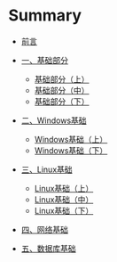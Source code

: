 # Summary

* [前言](README.md)

* [一、基础部分]()
    * [基础部分（上）](src/page/chapter1.md)
    * [基础部分（中）](src/page/chapter2.md)
    * [基础部分（下）](src/page/chapter3.md)

* [二、Windows基础]()
    * [Windows基础（上）](src/page/chapter4.md)
    * [Windows基础（下）](src/page/chapter5.md)

* [三、Linux基础]()
    * [Linux基础（上）](src/page/chapter6.md)
    * [Linux基础（中）](src/page/chapter7.md)
    * [Linux基础（下）](src/page/chapter8.md)

* [四、网络基础](src/page/chapter9.md)

* [五、数据库基础](src/page/chapter10.md)

